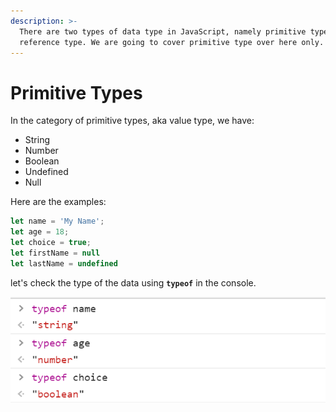 ```yaml
---
description: >-
  There are two types of data type in JavaScript, namely primitive type and
  reference type. We are going to cover primitive type over here only.
---
```


# Primitive Types

In the category of primitive types, aka value type, we have:

* String 
* Number
* Boolean 
* Undefined
* Null

Here are the examples:

```javascript
let name = 'My Name';       
let age = 18;               
let choice = true;          
let firstName = null        
let lastName = undefined    
```

let's check the type of the data using **`typeof`** in the console.

![](../.gitbook/assets/image%20%2816%29.png)



